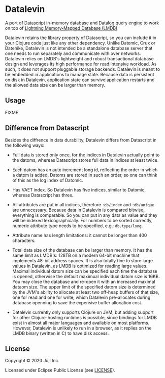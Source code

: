 # Datalevin

A port of [Datascript](https://github.com/tonsky/datascript) in-memory database and Datalog query
engine to work on top of [Lightning Memory-Mapped Database
(LMDB)](https://en.wikipedia.org/wiki/Lightning_Memory-Mapped_Database). 

Datalevin retains the library property of Datascript, so you can include it in your Clojure code just like any other dependency. Unlike Datomic, Crux or Datehike, Datalevin is not intended be a standalone database server that one needs to run separately and communicate with over networks.  Datalevin relies on LMDB's lightweight and robust transactional database design and leverages its high performance for read intensive workload. As such, it does not support pluggable storage backends. Datalevin is meant to be embedded in applications to manage state. Because data is persistent on disk in Datalevin, application state can survive application restarts and the allowed data size can be larger than memory. 

## Usage

FIXME

## Difference from Datascript

Besides the diffrence in data durability, Datalevin differs from Datascript in the following ways:

* Full data is stored only once, for the indices in Datalevin actually point to the datoms, whereas Datascript stores full data in indices at least twice. 

* Each datom has an auto increment long id, reflecting the order in which a datom is added. Datoms are stored in such an order, so one can think of this as the log index of Datomic.  

* Has VAET index. So Datalevin has five indices, similar to Datomic, whereas Datascript has three.  

* All attributes are put in all indices, therefore `:db/index` and `:db/unique` are unnecessary. Because data in Datalevin is compared bitwise, everything is comparable. So you can put in any data as value and they will be indexed lexicographically. For numbers to be sorted correctly, numeric attribute type needs to be specified, e.g.`:db.type/long`.

* Attribute name has length limitations: it cannot be longer than 400 characters.

* Total data size of the database can be larger than memory. It has the same limit as LMDB's: 128TB on a modern 64-bit machine that implements 48-bit address spaces.  It is also totally fine to store large values in Datalevin, as LMDB is optimized for reading large values. Maximal individual datom size can be specified each time the database is opened, otherwise the default maximual individual datom size is 16KB. You may close the database and re-open it with an increased maximal dataom size.  The upper limit of the specified datom size is determined by the JVM's ability to allocate at least two off-heap buffers of that size, one for read and one for write, which Datalevin pre-allocates during database openning to save the expensive buffer allocation cost. 

* Datalevin currently only supports Clojure on JVM, but adding support for other Clojure-hosting runtimes is possible, since bindings for LMDB exist in almost all major languages and available on most platforms. However, Datalevin is unlikely to run in a browser, as it replies on the LMDB binary (written in C) to have disk access.

## License

Copyright © 2020 Juji Inc.

Licensed under Eclipse Public License (see [LICENSE](LICENSE)).
